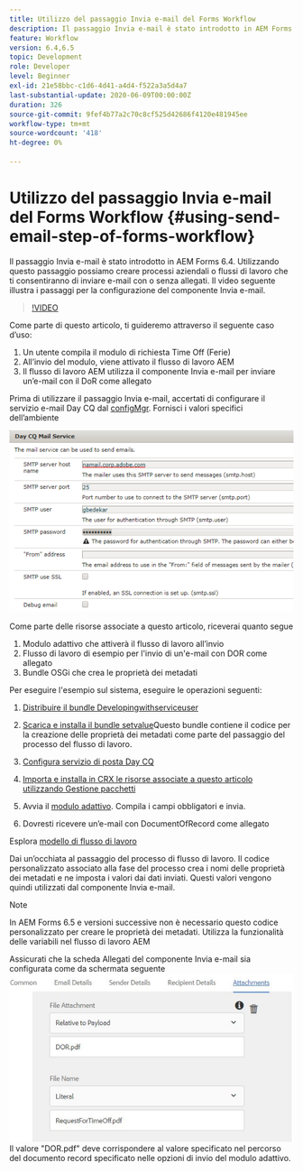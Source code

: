 ```yaml
---
title: Utilizzo del passaggio Invia e-mail del Forms Workflow
description: Il passaggio Invia e-mail è stato introdotto in AEM Forms 6.4. Utilizzando questo passaggio possiamo creare processi aziendali o flussi di lavoro che ti consentiranno di inviare e-mail con o senza allegati. Il video seguente illustra i passaggi per la configurazione del componente Invia e-mail
feature: Workflow
version: 6.4,6.5
topic: Development
role: Developer
level: Beginner
exl-id: 21e58bbc-c1d6-4d41-a4d4-f522a3a5d4a7
last-substantial-update: 2020-06-09T00:00:00Z
duration: 326
source-git-commit: 9fef4b77a2c70c8cf525d42686f4120e481945ee
workflow-type: tm+mt
source-wordcount: '418'
ht-degree: 0%

---
```


# Utilizzo del passaggio Invia e-mail del Forms Workflow {#using-send-email-step-of-forms-workflow}

Il passaggio Invia e-mail è stato introdotto in AEM Forms 6.4. Utilizzando questo passaggio possiamo creare processi aziendali o flussi di lavoro che ti consentiranno di inviare e-mail con o senza allegati. Il video seguente illustra i passaggi per la configurazione del componente Invia e-mail.

>[!VIDEO](https://video.tv.adobe.com/v/21499?quality=12&learn=on)

Come parte di questo articolo, ti guideremo attraverso il seguente caso d’uso:

1. Un utente compila il modulo di richiesta Time Off (Ferie)
1. All’invio del modulo, viene attivato il flusso di lavoro AEM
1. Il flusso di lavoro AEM utilizza il componente Invia e-mail per inviare un’e-mail con il DoR come allegato

Prima di utilizzare il passaggio Invia e-mail, accertati di configurare il servizio e-mail Day CQ dal [configMgr](http://localhost:4502/system/console/configMgr). Fornisci i valori specifici dell’ambiente

![Configura servizio di posta Day CQ](assets/mailservice.png)

Come parte delle risorse associate a questo articolo, riceverai quanto segue

1. Modulo adattivo che attiverà il flusso di lavoro all’invio
1. Flusso di lavoro di esempio per l&#39;invio di un&#39;e-mail con DOR come allegato
1. Bundle OSGi che crea le proprietà dei metadati

Per eseguire l&#39;esempio sul sistema, eseguire le operazioni seguenti:

1. [Distribuire il bundle Developingwithserviceuser](/help/forms/assets/common-osgi-bundles/DevelopingWithServiceUser.jar)

1. [Scarica e installa il bundle setvalue](/help/forms/assets/common-osgi-bundles/SetValueApp.core-1.0-SNAPSHOT.jar)Questo bundle contiene il codice per la creazione delle proprietà dei metadati come parte del passaggio del processo del flusso di lavoro.
1. [Configura servizio di posta Day CQ](https://helpx.adobe.com/experience-manager/6-5/sites/administering/using/notification.html)
1. [Importa e installa in CRX le risorse associate a questo articolo utilizzando Gestione pacchetti](assets/emaildoraemformskt.zip)
1. Avvia il [modulo adattivo](http://localhost:4502/content/dam/formsanddocuments/helpx/timeoffrequestform/jcr:content?wcmmode=disabled). Compila i campi obbligatori e invia.
1. Dovresti ricevere un’e-mail con DocumentOfRecord come allegato

Esplora [modello di flusso di lavoro](http://localhost:4502/editor.html/conf/global/settings/workflow/models/emaildor.html)

Dai un’occhiata al passaggio del processo di flusso di lavoro. Il codice personalizzato associato alla fase del processo crea i nomi delle proprietà dei metadati e ne imposta i valori dai dati inviati. Questi valori vengono quindi utilizzati dal componente Invia e-mail.

>[!NOTE]
>
>In AEM Forms 6.5 e versioni successive non è necessario questo codice personalizzato per creare le proprietà dei metadati. Utilizza la funzionalità delle variabili nel flusso di lavoro AEM

Assicurati che la scheda Allegati del componente Invia e-mail sia configurata come da schermata seguente
![Scheda Invia allegato e-mail](assets/sendemailcomponentconfigure.jpg)Il valore &quot;DOR.pdf&quot; deve corrispondere al valore specificato nel percorso del documento record specificato nelle opzioni di invio del modulo adattivo.
